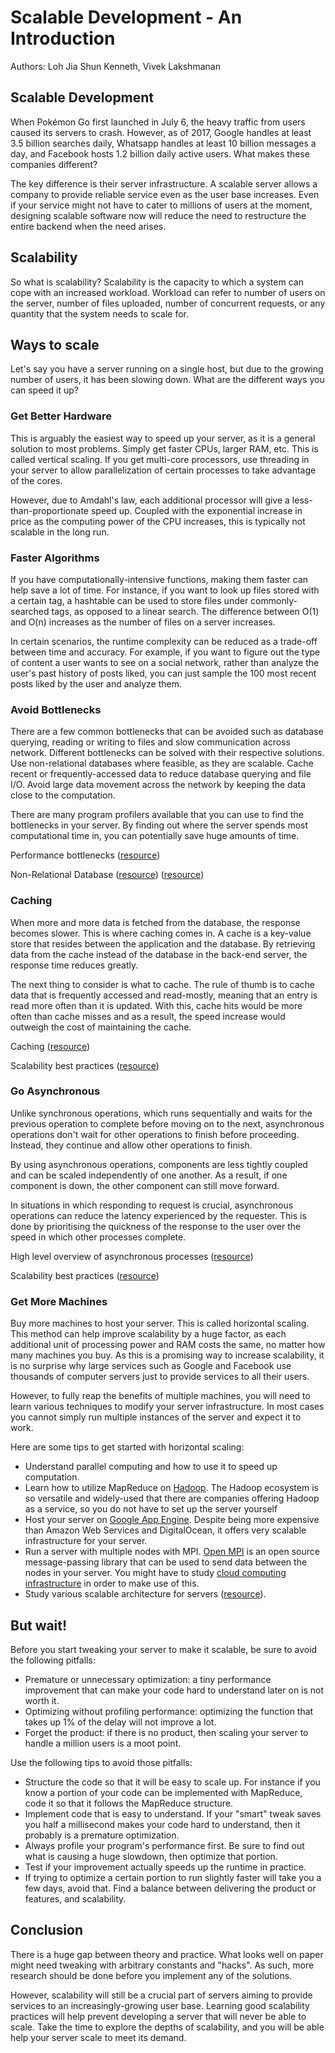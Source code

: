 # Scalable Development - An Introduction

Authors: Loh Jia Shun Kenneth, Vivek Lakshmanan

## Scalable Development
When Pokémon Go first launched in July 6, the heavy traffic from users caused its servers to crash. However, as of 2017, Google handles at least 3.5 billion searches daily, Whatsapp handles at least 10 billion messages a day, and Facebook hosts 1.2 billion daily active users. What makes these companies different?

The key difference is their server infrastructure. A scalable server allows a company to provide reliable service even as the user base increases. Even if your service might not have to cater to millions of users at the moment, designing scalable software now will reduce the need to restructure the entire backend when the need arises.

## Scalability

So what is scalability? Scalability is the capacity to which a system can cope with an increased workload. Workload can refer to number of users on the server, number of files uploaded, number of concurrent requests, or any quantity that the system needs to scale for.

## Ways to scale

Let's say you have a server running on a single host, but due to the growing number of users, it has been slowing down. What are the different ways you can speed it up?

### Get Better Hardware

This is arguably the easiest way to speed up your server, as it is a general solution to most problems. Simply get faster CPUs, larger RAM, etc. This is called vertical scaling. If you get multi-core processors, use threading in your server to allow parallelization of certain processes to take advantage of the cores.

However, due to Amdahl's law, each additional processor will give a less-than-proportionate speed up. Coupled with the exponential increase in price as the computing power of the CPU increases, this is typically not scalable in the long run.

### Faster Algorithms

If you have computationally-intensive functions, making them faster can help save a lot of time. For instance, if you want to look up files stored with a certain tag, a hashtable can be used to store files under commonly-searched tags, as opposed to a linear search. The difference between O(1) and O(n) increases as the number of files on a server increases.

In certain scenarios, the runtime complexity can be reduced as a trade-off between time and accuracy. For example, if you want to figure out the type of content a user wants to see on a social network, rather than analyze the user's past history of posts liked, you can just sample the 100 most recent posts liked by the user and analyze them.

### Avoid Bottlenecks

There are a few common bottlenecks that can be avoided such as database querying, reading or writing to files and slow communication across network. Different bottlenecks can be solved with their respective solutions. Use non-relational databases where feasible, as they are scalable. Cache recent or frequently-accessed data to reduce database querying and file I/O. Avoid large data movement across the network by keeping the data close to the computation.

There are many program profilers available that you can use to find the bottlenecks in your server. By finding out where the server spends most computational time in, you can potentially save huge amounts of time.

Performance bottlenecks ([resource](https://www.apicasystem.com/blog/5-common-performance-bottlenecks))

Non-Relational Database ([resource](http://www.jamesserra.com/archive/2015/08/relational-databases-vs-non-relational-databases)) ([resource](https://www.pluralsight.com/blog/software-development/relational-non-relational-databases))

### Caching
When more and more data is fetched from the database, the response becomes slower. This is where caching comes in. A cache is a key-value store that resides between the application and the database. By retrieving data from the cache instead of the database in the back-end server, the response time reduces greatly.

The next thing to consider is what to cache. The rule of thumb is to cache data that is frequently accessed and read-mostly, meaning that an entry is read more often than it is updated. With this, cache hits would be more often than cache misses and as a result, the speed increase would outweigh the cost of maintaining the cache.  

Caching ([resource](http://www.lecloud.net/post/9246290032/scalability-for-dummies-part-3-cache))

Scalability best practices ([resource](https://www.infoq.com/articles/ebay-scalability-best-practices))

### Go Asynchronous 
Unlike synchronous operations, which runs sequentially and waits for the previous operation to complete before moving on to the next, asynchronous operations don't wait for other operations to finish before proceeding. Instead, they continue and allow other operations to finish.

By using asynchronous operations, components are less tightly coupled and can be scaled independently of one another. As a result, if one component is down, the other component can still move forward.

In situations in which responding to request is crucial, asynchronous operations can reduce the latency experienced by the requester. This is done by prioritising the quickness of the response to the user over the speed in which other processes complete.

High level overview of asynchronous processes ([resource](https://www.youtube.com/watch?time_continue=2&v=8aGhZQkoFbQ))

Scalability best practices ([resource](https://www.infoq.com/articles/ebay-scalability-best-practices))  

### Get More Machines

Buy more machines to host your server. This is called horizontal scaling. This method can help improve scalability by a huge factor, as each additional unit of processing power and RAM costs the same, no matter how many machines you buy. As this is a promising way to increase scalability, it is no surprise why large services such as Google and Facebook use thousands of computer servers just to provide services to all their users.

However, to fully reap the benefits of multiple machines, you will need to learn various techniques to modify your server infrastructure. In most cases you cannot simply run multiple instances of the server and expect it to work.

Here are some tips to get started with horizontal scaling:
- Understand parallel computing and how to use it to speed up computation.
- Learn how to utilize MapReduce on [Hadoop](https://www.tutorialspoint.com/hadoop/index.htm). The Hadoop ecosystem is so versatile and widely-used that there are companies offering Hadoop as a service, so you do not have to set up the server yourself
- Host your server on [Google App Engine](https://cloud.google.com/appengine/docs). Despite being more expensive than Amazon Web Services and DigitalOcean, it offers very scalable infrastructure for your server.
- Run a server with multiple nodes with MPI. [Open MPI](https://www.open-mpi.org) is an open source message-passing library that can be used to send data between the nodes in your server. You might have to study [cloud computing infrastructure](http://whatiscloud.com/basic_concepts_and_terminology/it_resource) in order to make use of this.
- Study various scalable architecture for servers ([resource](http://srinathsview.blogspot.sg/2011/10/list-of-known-scalable-architecture.html)).

## But wait!

Before you start tweaking your server to make it scalable, be sure to avoid the following pitfalls:
- Premature or unnecessary optimization: a tiny performance improvement that can make your code hard to understand later on is not worth it.
- Optimizing without profiling performance: optimizing the function that takes up 1% of the delay will not improve a lot.
- Forget the product: if there is no product, then scaling your server to handle a million users is a moot point.

Use the following tips to avoid those pitfalls:
- Structure the code so that it will be easy to scale up. For instance if you know a portion of your code can be implemented with MapReduce, code it so that it follows the MapReduce structure.
- Implement code that is easy to understand. If your "smart" tweak saves you half a millisecond makes your code hard to understand, then it probably is a premature optimization.
- Always profile your program's performance first. Be sure to find out what is causing a huge slowdown, then optimize that portion.
- Test if your improvement actually speeds up the runtime in practice.
- If trying to optimize a certain portion to run slightly faster will take you a few days, avoid that. Find a balance between delivering the product or features, and scalability.

## Conclusion

There is a huge gap between theory and practice. What looks well on paper might need tweaking with arbitrary constants and "hacks". As such, more research should be done before you implement any of the solutions.

However, scalability will still be a crucial part of servers aiming to provide services to an increasingly-growing user base. Learning good scalability practices will help prevent developing a server that will never be able to scale. Take the time to explore the depths of scalability, and you will be able help your server scale to meet its demand.